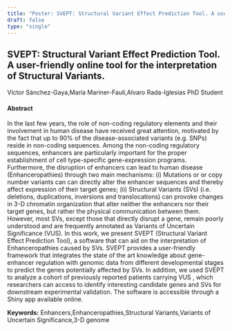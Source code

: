 ```yaml
---
title: "Poster: SVEPT: Structural Variant Effect Prediction Tool. A user-friendly online tool for the interpretation of Structural Variants."
draft: false
type: "single"
---
```


## SVEPT: Structural Variant Effect Prediction Tool. A user-friendly online tool for the interpretation of Structural Variants.
Víctor Sánchez-Gaya,María Mariner-Faulí,Alvaro Rada-Iglesias
PhD Student
#### Abstract

In the last few years, the role of non-coding regulatory elements and their involvement in human disease have received great attention, motivated by the fact that up to 90% of the disease-associated variants (e.g. SNPs) reside in non-coding sequences. Among the non-coding regulatory sequences, enhancers are particularly important for the proper establishment of cell type-specific gene-expression programs. Furthermore, the disruption of enhancers can lead to human disease (Enhanceropathies) through two main mechanisms: (i) Mutations or or copy number variants can can directly alter the enhancer sequences and thereby affect expression of their target genes; (ii) Structural Variants (SVs) (i.e. deletions, duplications, inversions and translocations) can provoke changes in 3-D chromatin organization that alter neither the enhancers nor their target genes, but rather the physical communication between them. However, most SVs, except those that directly disrupt a gene, remain poorly understood and are frequently annotated as Variants of Uncertain Significance (VUS). In this work, we present SVEPT (Structural Variant Effect Prediction Tool), a software that can aid on the interpretation of Enhanceropathies caused by SVs. SVEPT provides a user-friendly framework that integrates the state of the art knowledge about gene-enhancer regulation with genomic data from different developmental stages to predict the genes potentially affected by SVs. In addition, we used SVEPT to  analyze a cohort of previously reported patients carrying VUS , which researchers can access to identify interesting candidate genes and SVs for downstream experimental validation. The software is accessible through a Shiny app available online.

**Keywords:** Enhancers,Enhanceropathies,Structural Variants,Variants of Uncertain Significance,3-D genome
